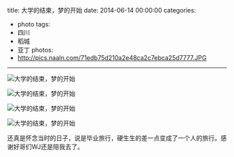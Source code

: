 title: 大学的结束，梦的开始
date: 2014-06-14 00:00:00
categories:
- photo
tags:
- 四川
- 稻城
- 亚丁
photos:
- http://pics.naaln.com/71edb75d210a2e48ca2c7ebca25d7777.JPG
---

![大学的结束，梦的开始](http://pics.naaln.com/4589e6d132b653abc29c8fccc74ab6e4.JPG)

![大学的结束，梦的开始](http://pics.naaln.com/bebe6d628cfb8235b2eaa06cced1d188.jpg)

![大学的结束，梦的开始](http://pics.naaln.com/96d3a3f4460805ebfe044690747a557a.JPG)

![大学的结束，梦的开始](http://pics.naaln.com/f87609957930d01acc5784edb3efe298.JPG)

还真是怀念当时的日子，说是毕业旅行，硬生生的差一点变成了一个人的旅行。感谢好哥们WJ还是陪我去了。